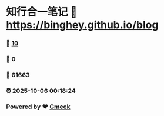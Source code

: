 # 知行合一笔记 :link: https://binghey.github.io/blog 
### :page_facing_up: [10](https://binghey.github.io/blog/tag.html) 
### :speech_balloon: 0 
### :hibiscus: 61663 
### :alarm_clock: 2025-10-06 00:18:24 
### Powered by :heart: [Gmeek](https://github.com/Meekdai/Gmeek)
